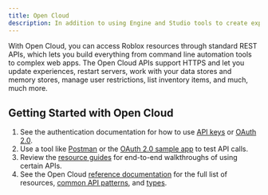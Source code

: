 ```yaml
---
title: Open Cloud
description: In addition to using Engine and Studio tools to create experiences on Roblox, you can automate your internal workflows, improve your efficiency creating content, and support your experience operation needs from the web.
---
```


With Open Cloud, you can access Roblox resources through standard REST APIs, which lets you build everything from command line automation tools to complex web apps. The Open Cloud APIs support HTTPS and let you update experiences, restart servers, work with your data stores and memory stores, manage user restrictions, list inventory items, and much, much more.

## Getting Started with Open Cloud

1. See the authentication documentation for how to use [API keys](api-keys.md) or [OAuth 2.0](oauth2-overview.md).
1. Use a tool like [Postman](https://www.postman.com) or the [OAuth 2.0 sample app](oauth2-sample.md) to test API calls.
1. Review the [resource guides](experience-notifications.md) for end-to-end walkthroughs of using certain APIs.
1. See the Open Cloud [reference documentation](../reference/index.md) for the full list of resources, [common API patterns](../reference/patterns.md), and [types](../reference/types.md).
